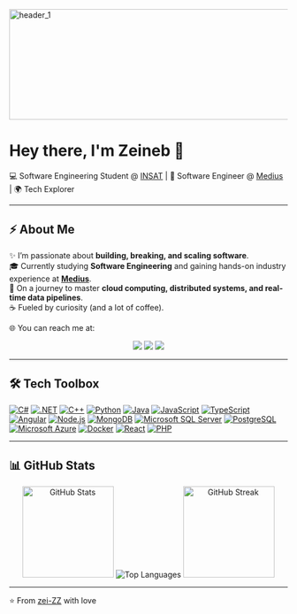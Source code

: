 
<img width="1000" height="200" alt="header_1" src="https://github.com/user-attachments/assets/24c7f6a3-f60a-4012-97ea-f53cf1f7a14a" />

# Hey there, I'm Zeineb 👋  

💻 Software Engineering Student @ [INSAT](https://insat.rnu.tn/) | 🚀 Software Engineer @ [Medius](https://www.medius.com) | 🌍 Tech Explorer  

---

## ⚡ About Me  
✨ I’m passionate about **building, breaking, and scaling software**.  
🎓 Currently studying **Software Engineering** and gaining hands-on industry experience at **[Medius](https://www.medius.com)**.  
🌱 On a journey to master **cloud computing, distributed systems, and real-time data pipelines**.  
☕ Fueled by curiosity (and a lot of coffee).  

  🌐 You can reach me at: 
<p align="center">
  <a href="https://linkedin.com/in/zeineb-benabdallah"><img src="https://img.shields.io/badge/LinkedIn-%230A66C2.svg?logo=linkedin&logoColor=white" /></a>
  <a href="mailto:zeineb.benabdallah02gmail.com"><img src="https://img.shields.io/badge/Email-D14836?logo=gmail&logoColor=white" /></a>
  <a href="https://github.com/zei-ZZ"><img src="https://img.shields.io/badge/GitHub-181717?logo=github&logoColor=white" /></a>
</p>  

---

## 🛠 Tech Toolbox  
[![C#](https://img.shields.io/badge/-C%23-239120?logo=c-sharp&logoColor=fff)](https://github.com/inttter/md-badges#programming-language) 
[![.NET](https://img.shields.io/badge/-.NET-512BD4?logo=dotnet&logoColor=fff)](https://github.com/inttter/md-badges#framework) 
[![C++](https://img.shields.io/badge/C++-%2300599C.svg?logo=c%2B%2B&logoColor=white)](#)
[![Python](https://img.shields.io/badge/-Python-3776AB?logo=python&logoColor=fff)](https://github.com/inttter/md-badges#programming-language) 
[![Java](https://img.shields.io/badge/-Java-007396?logo=java&logoColor=fff)](https://github.com/inttter/md-badges#programming-language) 
[![JavaScript](https://img.shields.io/badge/-JavaScript-F7DF1E?logo=javascript&logoColor=000)](https://github.com/inttter/md-badges#programming-language) 
[![TypeScript](https://img.shields.io/badge/-TypeScript-3178C6?logo=typescript&logoColor=fff)](https://github.com/inttter/md-badges#programming-language) 
[![Angular](https://img.shields.io/badge/Angular-%23DD0031.svg?logo=angular&logoColor=white)](https://github.com/inttter/md-badges#framework) 
[![Node.js](https://img.shields.io/badge/-Node.js-339933?logo=node.js&logoColor=fff)](https://github.com/inttter/md-badges#framework) 
[![MongoDB](https://img.shields.io/badge/-MongoDB-47A248?logo=mongodb&logoColor=fff)](https://github.com/inttter/md-badges#database) 
[![Microsoft SQL Server](https://custom-icon-badges.demolab.com/badge/Microsoft%20SQL%20Server-CC2927?logo=mssqlserver-white&logoColor=white)](#)
[![PostgreSQL](https://img.shields.io/badge/-PostgreSQL-4169E1?logo=postgresql&logoColor=fff)](https://github.com/inttter/md-badges#database) 
[![Microsoft Azure](https://custom-icon-badges.demolab.com/badge/Microsoft%20Azure-0089D6?logo=msazure&logoColor=white)](#)
[![Docker](https://img.shields.io/badge/-Docker-2496ED?logo=docker&logoColor=fff)](https://github.com/inttter/md-badges#cloud-system) 
[![React](https://img.shields.io/badge/-React-61DAFB?logo=react&logoColor=000)](https://github.com/inttter/md-badges#framework)
[![PHP](https://img.shields.io/badge/php-%23777BB4.svg?&logo=php&logoColor=white)](#)

---

## 📊 GitHub Stats  
<p align="center">
  <img src="https://github-readme-stats.vercel.app/api?username=zei-ZZ&show_icons=true&theme=tokyonight" alt="GitHub Stats" height="165"/>
  <img src="https://github-readme-stats.vercel.app/api/top-langs/?username=zei-ZZ&layout=compact&theme=tokyonight" alt="Top Languages"/>
  <img src="https://github-readme-streak-stats.herokuapp.com/?user=zei-ZZ&theme=tokyonight" alt="GitHub Streak" height="165"/>
</p>  


---

⭐️ From [zei-ZZ](https://github.com/zei-ZZ) with love 
